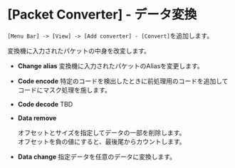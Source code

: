 # [Packet Converter] - データ変換

`[Menu Bar] -> [View] -> [Add converter] - [Convert]`を追加します。

変換機に入力されたパケットの中身を改変します。

* **Change alias**
  変換機に入力されたパケットのAliasを変更します。

* **Code encode**
  特定のコードを検出したときに前処理用のコードを追加してコードにマスク処理を施します。

* **Code decode**
  TBD

* **Data remove**

  オフセットとサイズを指定してデータの一部を削除します。<br>
  オフセットを負の値にすると、最後尾からカウントします。

* **Data change**
  指定データを任意のデータに変換します。

